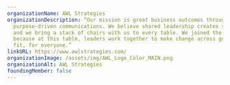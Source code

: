 ```yaml
---
organizationName: AWL Strategies
organizationDescription: “Our mission is great business outcomes through
  purpose-driven communications. We believe shared leadership creates strength,
  and we bring a stack of chairs with us to every table. We joined the DSC
  because at this table, leaders work together to make change across government
  fit, for everyone.”
linkURL: https://www.awlstrategies.com/
organizationImage: /assets/img/AWL_Logo_Color_MAIN.png
organizationAlt: AWL Strategies
foundingMember: false
---
```

